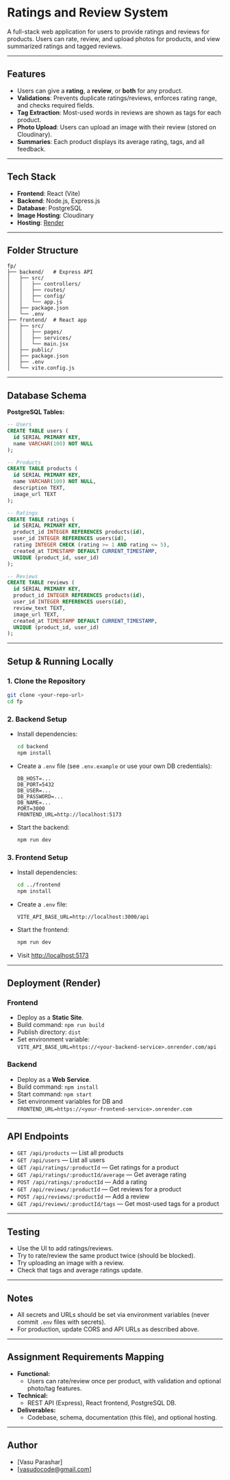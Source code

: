 # Ratings and Review System

A full-stack web application for users to provide ratings and reviews for products. Users can rate, review, and upload photos for products, and view summarized ratings and tagged reviews.

---

## Features

- Users can give a **rating**, a **review**, or **both** for any product.
- **Validations**: Prevents duplicate ratings/reviews, enforces rating range, and checks required fields.
- **Tag Extraction**: Most-used words in reviews are shown as tags for each product.
- **Photo Upload**: Users can upload an image with their review (stored on Cloudinary).
- **Summaries**: Each product displays its average rating, tags, and all feedback.

---

## Tech Stack

- **Frontend**: React (Vite)
- **Backend**: Node.js, Express.js
- **Database**: PostgreSQL
- **Image Hosting**: Cloudinary
- **Hosting**: [Render](https://render.com)

---

## Folder Structure

```
fp/
├── backend/   # Express API
│   ├── src/
│   │   ├── controllers/
│   │   ├── routes/
│   │   ├── config/
│   │   └── app.js
│   ├── package.json
│   └── .env
├── frontend/  # React app
│   ├── src/
│   │   ├── pages/
│   │   ├── services/
│   │   └── main.jsx
│   ├── public/
│   ├── package.json
│   ├── .env
│   └── vite.config.js
```

---

## Database Schema

**PostgreSQL Tables:**

```sql
-- Users
CREATE TABLE users (
  id SERIAL PRIMARY KEY,
  name VARCHAR(100) NOT NULL
);

-- Products
CREATE TABLE products (
  id SERIAL PRIMARY KEY,
  name VARCHAR(100) NOT NULL,
  description TEXT,
  image_url TEXT
);

-- Ratings
CREATE TABLE ratings (
  id SERIAL PRIMARY KEY,
  product_id INTEGER REFERENCES products(id),
  user_id INTEGER REFERENCES users(id),
  rating INTEGER CHECK (rating >= 1 AND rating <= 5),
  created_at TIMESTAMP DEFAULT CURRENT_TIMESTAMP,
  UNIQUE (product_id, user_id)
);

-- Reviews
CREATE TABLE reviews (
  id SERIAL PRIMARY KEY,
  product_id INTEGER REFERENCES products(id),
  user_id INTEGER REFERENCES users(id),
  review_text TEXT,
  image_url TEXT,
  created_at TIMESTAMP DEFAULT CURRENT_TIMESTAMP,
  UNIQUE (product_id, user_id)
);
```

---

## Setup & Running Locally

### 1. **Clone the Repository**

```sh
git clone <your-repo-url>
cd fp
```

### 2. **Backend Setup**

- Install dependencies:
  ```sh
  cd backend
  npm install
  ```
- Create a `.env` file (see `.env.example` or use your own DB credentials):
  ```
  DB_HOST=...
  DB_PORT=5432
  DB_USER=...
  DB_PASSWORD=...
  DB_NAME=...
  PORT=3000
  FRONTEND_URL=http://localhost:5173
  ```
- Start the backend:
  ```sh
  npm run dev
  ```

### 3. **Frontend Setup**

- Install dependencies:
  ```sh
  cd ../frontend
  npm install
  ```
- Create a `.env` file:
  ```
  VITE_API_BASE_URL=http://localhost:3000/api
  ```
- Start the frontend:
  ```sh
  npm run dev
  ```
- Visit [http://localhost:5173](http://localhost:5173)

---

## Deployment (Render)

### **Frontend**
- Deploy as a **Static Site**.
- Build command: `npm run build`
- Publish directory: `dist`
- Set environment variable:  
  `VITE_API_BASE_URL=https://<your-backend-service>.onrender.com/api`

### **Backend**
- Deploy as a **Web Service**.
- Build command: `npm install`
- Start command: `npm start`
- Set environment variables for DB and  
  `FRONTEND_URL=https://<your-frontend-service>.onrender.com`

---

## API Endpoints

- `GET /api/products` — List all products
- `GET /api/users` — List all users
- `GET /api/ratings/:productId` — Get ratings for a product
- `GET /api/ratings/:productId/average` — Get average rating
- `POST /api/ratings/:productId` — Add a rating
- `GET /api/reviews/:productId` — Get reviews for a product
- `POST /api/reviews/:productId` — Add a review
- `GET /api/reviews/:productId/tags` — Get most-used tags for a product

---

## Testing

- Use the UI to add ratings/reviews.
- Try to rate/review the same product twice (should be blocked).
- Try uploading an image with a review.
- Check that tags and average ratings update.

---

## Notes

- All secrets and URLs should be set via environment variables (never commit `.env` files with secrets).
- For production, update CORS and API URLs as described above.

---

## Assignment Requirements Mapping

- **Functional:**  
  - Users can rate/review once per product, with validation and optional photo/tag features.
- **Technical:**  
  - REST API (Express), React frontend, PostgreSQL DB.
- **Deliverables:**  
  - Codebase, schema, documentation (this file), and optional hosting.

---

## Author

- [Vasu Parashar]
- [vasudocode@gmail.com]
